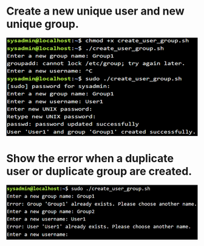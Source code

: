 # Create a new unique user and new unique group.

![Linux](/Images/ChallengeB_1.png)

# Show the error when a duplicate user or duplicate group are created.

![Linux](/Images/ChallengeB_2.png)
